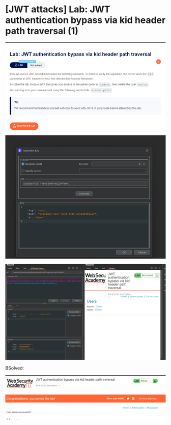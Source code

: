 # [JWT attacks] Lab: JWT authentication bypass via kid header path traversal (1)

---

![Untitled](%5BJWT%20attacks%5D%20Lab%20JWT%20authentication%20bypass%20via%20ki%2021da26022ce9478a9432fc789887c737/Untitled.png)

![Untitled](%5BJWT%20attacks%5D%20Lab%20JWT%20authentication%20bypass%20via%20ki%2021da26022ce9478a9432fc789887c737/Untitled%201.png)

![Untitled](%5BJWT%20attacks%5D%20Lab%20JWT%20authentication%20bypass%20via%20ki%2021da26022ce9478a9432fc789887c737/Untitled%202.png)

BSolved: 

![Untitled](%5BJWT%20attacks%5D%20Lab%20JWT%20authentication%20bypass%20via%20ki%2021da26022ce9478a9432fc789887c737/Untitled%203.png)
